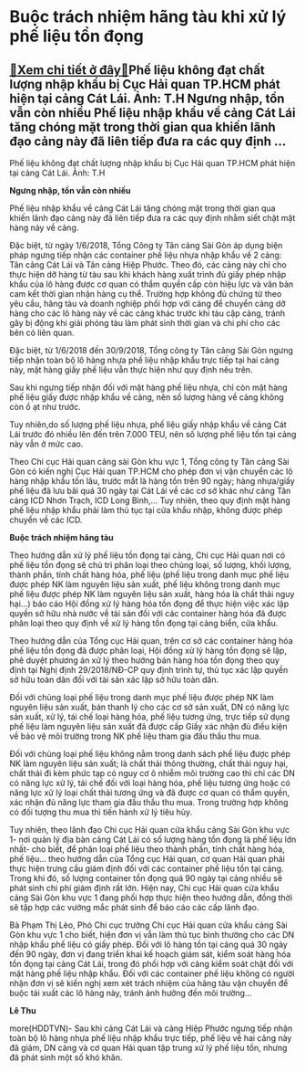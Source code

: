 Buộc trách nhiệm hãng tàu khi xử lý phế liệu tồn đọng
=====================================================

[:gift:Xem chi tiết ở đây:gift:](https://hddtvn.com/buoc-trach-nhiem-hang-tau-khi-xu-ly-phe-lieu-ton-dong/)Phế liệu không đạt chất lượng nhập khẩu bị Cục Hải quan TP.HCM phát hiện tại cảng Cát Lái. Ảnh: T.H Ngưng nhập, tồn vẫn còn nhiều Phế liệu nhập khẩu về cảng Cát Lái tăng chóng mặt trong thời gian qua khiến lãnh đạo cảng này đã liên tiếp đưa ra các quy định …
------------------------------------------------------------------------------------------------------------------------------------------------------------------------------------------------------------------------------------------------------------------







 






 Phế liệu không đạt chất lượng nhập khẩu bị Cục Hải quan TP.HCM phát hiện tại cảng Cát Lái. Ảnh: T.H 


**Ngưng nhập, tồn vẫn còn nhiều**


 Phế liệu nhập khẩu về cảng Cát Lái tăng chóng mặt trong thời gian qua khiến lãnh đạo cảng này đã liên tiếp đưa ra các quy định nhằm siết chặt mặt hàng này về cảng. 


 Đặc biệt, từ ngày 1/6/2018, Tổng Công ty Tân cảng Sài Gòn áp dụng biện pháp ngưng tiếp nhận các container phế liệu nhựa nhập khẩu về 2 cảng: Tân cảng Cát Lái và Tân cảng Hiệp Phước. Theo đó, các cảng này chỉ cho thực hiện dỡ hàng từ tàu sau khi khách hàng xuất trình đủ giấy phép nhập khẩu của lô hàng được cơ quan có thẩm quyền cấp còn hiệu lực và văn bản cam kết thời gian nhận hàng cụ thể. Trường hợp không đủ chứng từ theo yêu cầu, hãng tàu và doanh nghiệp phối hợp với cảng để chuyển cảng dỡ hàng cho các lô hàng này về các cảng khác trước khi tàu cập cảng, tránh gây bị động khi giải phóng tàu làm phát sinh thời gian và chi phí cho các bên có liên quan. 


 Đặc biệt, từ 1/6/2018 đến 30/9/2018, Tổng công ty Tân cảng Sài Gòn ngưng tiếp nhận toàn bộ lô hàng nhựa phế liệu nhập khẩu trực tiếp tại hai cảng này, mặt hàng giấy phế liệu vẫn thực hiện như quy định nêu trên. 


 Sau khi ngưng tiếp nhận đối với mặt hàng phế liệu nhựa, chỉ còn mặt hàng phế liệu giấy được nhập khẩu về cảng, nên số lượng hàng về cảng không còn ồ ạt như trước. 


 Tuy nhiên,do số lượng phế liệu nhựa, phế liệu giấy nhập khẩu về cảng Cát Lái trước đó nhiều lên đến trên 7.000 TEU, nên số lượng phế liệu tồn tại cảng này vẫn ở mức cao.


 Theo Chi cục Hải quan cảng sài Gòn khu vực 1, Tổng công ty Tân cảng Sài Gòn có kiến nghị Cục Hải quan TP.HCM cho phép đơn vị vận chuyển các lô hàng nhập khẩu tồn lâu, trước mắt là hàng tồn trên 90 ngày; hàng nhựa/giấy phế liệu đã lưu bãi quá 30 ngày tại Cát Lái về các cơ sở khác như cảng Tân cảng ICD Nhơn Trạch, ICD Long Bình,… Tuy nhiên, theo quy định mặt hàng phế liệu nhập khẩu phải làm thủ tục tại cửa khẩu nhập, không được phép chuyển về các ICD. 




**Buộc trách nhiệm hãng tàu** 


Theo hướng dẫn xử lý phế liệu tồn đọng tại cảng, Chi cục Hải quan nơi có phế liệu tồn đọng sẽ chủ trì phân loại theo chủng loại, số lượng, khối lượng, thành phần, tính chất hàng hóa, phế liệu (phế liệu trong danh mục phế liệu được phép NK làm nguyên liệu sản xuất, phế liệu không trong danh mục phế liệu được phép NK làm nguyên liệu sản xuất, hàng hóa là chất thải nguy hại…) báo cáo Hội đồng xử lý hàng hóa tồn đọng để thực hiện việc xác lập quyền sở hữu nhà nước về tài sản đối với các container hàng hóa đã được phân loại theo quy định về xử lý hàng tồn đọng tại cảng biển, cửa khẩu.


Theo hướng dẫn của Tổng cục Hải quan, trên cơ sở các container hàng hóa phế liệu tồn đọng đã được phân loại, Hội đồng xử lý hàng tồn đọng sẽ lập, phê duyệt phương án xử lý theo hướng bán hàng hóa tồn đọng theo quy định tại Nghị định 29/2018/NĐ-CP quy định trình tự, thủ tục xác lập quyền sở hữu toàn dân đối với tài sản xác lập sở hữu toàn dân.


 Đối với chủng loại phế liệu trong danh mục phế liệu được phép NK làm nguyên liệu sản xuất, bán thanh lý cho các cơ sở sản xuất, DN có năng lực sản xuất, xử lý, tái chế loại hàng hóa, phế liệu tương ứng, trực tiếp sử dụng phế liệu làm nguyên liệu sản xuất đã được cấp Giấy xác nhận đủ điều kiện về bảo vệ môi trường trong NK phế liệu tham gia đấu thầu thu mua.


 Đối với chủng loại phế liệu không nằm trong danh sách phế liệu được phép NK làm nguyên liệu sản xuất; là chất thải thông thường, chất thải nguy hại, chất thải đi kèm phức tạp có nguy cơ ô nhiễm môi trường cao thì chỉ các DN có năng lực xử lý, tái chế đối với loại hàng hóa, phế liệu tương ứng hoặc có năng lực xử lý loại chất thải tương ứng và đã được cơ quan có thẩm quyền, xác nhận đủ năng lực tham gia đấu thầu thu mua. Trong trường hợp không có đối tượng thu mua thì tiến hành xử lý tiêu hủy.


 Tuy nhiên, theo lãnh đạo Chi cục Hải quan cửa khẩu cảng Sài Gòn khu vực 1- nơi quản lý địa bàn cảng Cát Lái có số lượng hàng tồn đọng là phế liệu lớn nhất- cho biết, để phân loại phế liệu theo thành phần, tính chất hàng hóa, phế liệu… theo hướng dẫn của Tổng cục Hải quan, cơ quan Hải quan phải thực hiện trưng cầu giám định đối với các container phế liệu tồn tại cảng. Trong khi đó, số lượng container tồn đọng quá 90 ngày tại cảng nhiều sẽ phát sinh chi phí giám định rất lớn. Hiện nay, Chi cục Hải quan cửa khẩu cảng Sài Gòn khu vực 1 đang phối hợp thực hiện theo hướng dẫn, đồng thời sẽ tập hợp các vướng mắc phát sinh để báo cáo các cấp lãnh đạo. 


Bà Phạm Thị Lèo, Phó Chi cục trưởng Chi cục Hải quan cửa khẩu cảng Sài Gòn khu vực 1 cho biết, hiện đơn vị vẫn làm thủ tục bình thường cho các DN nhập khẩu phế liệu có giấy phép. Đối với lô hàng tồn tại cảng quá 30 ngày đến 90 ngày, đơn vị đang triển khai kế hoạch giám sát, kiểm soát hàng hóa tồn đọng tại cảng Cát Lái, trong đó phối hợp với cảng kiểm soát chặt đối với mặt hàng phế liệu nhập khẩu. Đối với các container phế liệu không có người nhận đơn vị sẽ kiến nghị xem xét trách nhiệm của hãng tàu vận chuyển để buộc tái xuất các lô hàng này, tránh ảnh hưởng đến môi trường…


 




**Lê Thu**



more(HDDTVN)- Sau khi cảng Cát Lái và cảng Hiệp Phước ngưng tiếp nhận toàn bộ lô hàng nhựa phế liệu nhập khẩu trực tiếp, phế liệu về hai cảng này đã giảm, DN cảng và cơ quan Hải quan tập trung xử lý phế liệu tồn, nhưng đã phát sinh một số khó khăn.


